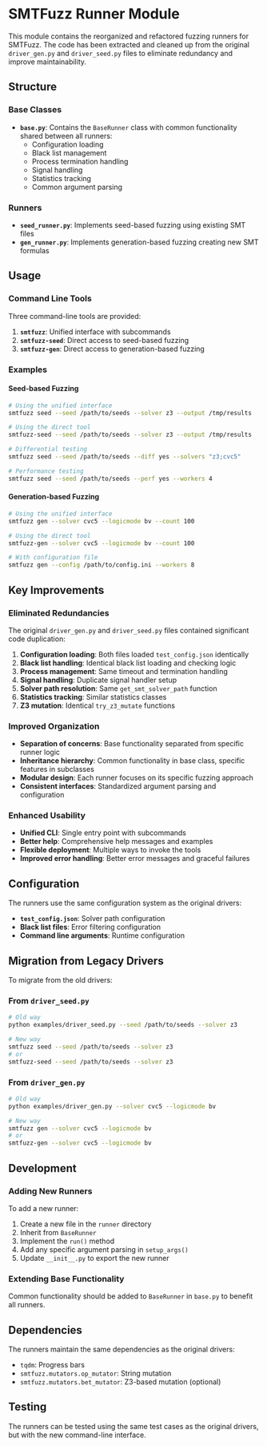 # SMTFuzz Runner Module

This module contains the reorganized and refactored fuzzing runners for SMTFuzz. The code has been extracted and cleaned up from the original `driver_gen.py` and `driver_seed.py` files to eliminate redundancy and improve maintainability.

## Structure

### Base Classes

- **`base.py`**: Contains the `BaseRunner` class with common functionality shared between all runners:
  - Configuration loading
  - Black list management
  - Process termination handling
  - Signal handling
  - Statistics tracking
  - Common argument parsing

### Runners

- **`seed_runner.py`**: Implements seed-based fuzzing using existing SMT files
- **`gen_runner.py`**: Implements generation-based fuzzing creating new SMT formulas

## Usage

### Command Line Tools

Three command-line tools are provided:

1. **`smtfuzz`**: Unified interface with subcommands
2. **`smtfuzz-seed`**: Direct access to seed-based fuzzing
3. **`smtfuzz-gen`**: Direct access to generation-based fuzzing

### Examples

#### Seed-based Fuzzing
```bash
# Using the unified interface
smtfuzz seed --seed /path/to/seeds --solver z3 --output /tmp/results

# Using the direct tool
smtfuzz-seed --seed /path/to/seeds --solver z3 --output /tmp/results

# Differential testing
smtfuzz seed --seed /path/to/seeds --diff yes --solvers "z3;cvc5"

# Performance testing
smtfuzz seed --seed /path/to/seeds --perf yes --workers 4
```

#### Generation-based Fuzzing
```bash
# Using the unified interface
smtfuzz gen --solver cvc5 --logicmode bv --count 100

# Using the direct tool
smtfuzz-gen --solver cvc5 --logicmode bv --count 100

# With configuration file
smtfuzz gen --config /path/to/config.ini --workers 8
```

## Key Improvements

### Eliminated Redundancies

The original `driver_gen.py` and `driver_seed.py` files contained significant code duplication:

1. **Configuration loading**: Both files loaded `test_config.json` identically
2. **Black list handling**: Identical black list loading and checking logic
3. **Process management**: Same timeout and termination handling
4. **Signal handling**: Duplicate signal handler setup
5. **Solver path resolution**: Same `get_smt_solver_path` function
6. **Statistics tracking**: Similar statistics classes
7. **Z3 mutation**: Identical `try_z3_mutate` functions

### Improved Organization

- **Separation of concerns**: Base functionality separated from specific runner logic
- **Inheritance hierarchy**: Common functionality in base class, specific features in subclasses
- **Modular design**: Each runner focuses on its specific fuzzing approach
- **Consistent interfaces**: Standardized argument parsing and configuration

### Enhanced Usability

- **Unified CLI**: Single entry point with subcommands
- **Better help**: Comprehensive help messages and examples
- **Flexible deployment**: Multiple ways to invoke the tools
- **Improved error handling**: Better error messages and graceful failures

## Configuration

The runners use the same configuration system as the original drivers:

- **`test_config.json`**: Solver path configuration
- **Black list files**: Error filtering configuration
- **Command line arguments**: Runtime configuration

## Migration from Legacy Drivers

To migrate from the old drivers:

### From `driver_seed.py`
```bash
# Old way
python examples/driver_seed.py --seed /path/to/seeds --solver z3

# New way
smtfuzz seed --seed /path/to/seeds --solver z3
# or
smtfuzz-seed --seed /path/to/seeds --solver z3
```

### From `driver_gen.py`
```bash
# Old way
python examples/driver_gen.py --solver cvc5 --logicmode bv

# New way
smtfuzz gen --solver cvc5 --logicmode bv
# or
smtfuzz-gen --solver cvc5 --logicmode bv
```

## Development

### Adding New Runners

To add a new runner:

1. Create a new file in the `runner` directory
2. Inherit from `BaseRunner`
3. Implement the `run()` method
4. Add any specific argument parsing in `setup_args()`
5. Update `__init__.py` to export the new runner

### Extending Base Functionality

Common functionality should be added to `BaseRunner` in `base.py` to benefit all runners.

## Dependencies

The runners maintain the same dependencies as the original drivers:

- `tqdm`: Progress bars
- `smtfuzz.mutators.op_mutator`: String mutation
- `smtfuzz.mutators.bet_mutator`: Z3-based mutation (optional)

## Testing

The runners can be tested using the same test cases as the original drivers, but with the new command-line interface. 